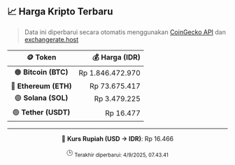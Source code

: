 

<!-- HARGA_KRIPTO -->
## 📈 Harga Kripto Terbaru

> Data ini diperbarui secara otomatis menggunakan [CoinGecko API](https://www.coingecko.com/) dan [exchangerate.host](https://exchangerate.host/)

<div align="center">

| 🪙 Token | 💰 Harga (IDR) |
|:------:|---------------:|
| 🟠 **Bitcoin (BTC)**   | Rp 1.846.472.970 |
| 🔵 **Ethereum (ETH)**  | Rp 73.675.417 |
| 🟣 **Solana (SOL)**    | Rp 3.479.225 |
| 🟢 **Tether (USDT)**   | Rp 16.477 |

---

💱 **Kurs Rupiah (USD → IDR)**: Rp 16.466

🕒 <sub>Terakhir diperbarui: 4/9/2025, 07.43.41</sub>

</div>
<!-- /HARGA_KRIPTO -->